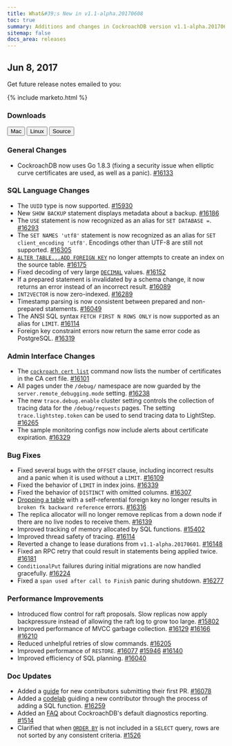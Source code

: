 ```yaml
---
title: What&#39;s New in v1.1-alpha.20170608
toc: true
summary: Additions and changes in CockroachDB version v1.1-alpha.20170608
sitemap: false
docs_area: releases 
---
```


## Jun 8, 2017

Get future release notes emailed to you:

{%  include marketo.html %}

### Downloads

<div id="os-tabs" class="clearfix os-tabs_button-outline-primary">
    <a href="https://binaries.cockroachdb.com/cockroach-v1.1-alpha.20170608.darwin-10.9-amd64.tgz"><button id="mac" data-eventcategory="mac-binary-release-notes">Mac</button></a>
    <a href="https://binaries.cockroachdb.com/cockroach-v1.1-alpha.20170608.linux-amd64.tgz"><button id="linux" data-eventcategory="linux-binary-release-notes">Linux</button></a>
    <a href="https://binaries.cockroachdb.com/cockroach-v1.1-alpha.20170608.src.tgz"><button id="source" data-eventcategory="source-release-notes">Source</button></a>
</div>

### General Changes

- CockroachDB now uses Go 1.8.3 (fixing a security issue when elliptic curve certificates are used, as well as a panic). [#16133](https://github.com/cockroachdb/cockroach/pull/16133)

### SQL Language Changes

- The `UUID` type is now supported. [#15930](https://github.com/cockroachdb/cockroach/pull/15930)
- New `SHOW BACKUP` statement displays metadata about a backup. [#16186](https://github.com/cockroachdb/cockroach/pull/16186)
- The `USE` statement is now recognized as an alias for `SET DATABASE =`. [#16293](https://github.com/cockroachdb/cockroach/pull/16293)
- The `SET NAMES 'utf8'` statement is now recognized as an alias for `SET client_encoding 'utf8'`. Encodings other than UTF-8 are still not supported. [#16305](https://github.com/cockroachdb/cockroach/pull/16305)
- [`ALTER TABLE...ADD FOREIGN KEY`](../v1.1/add-constraint.html) no longer attempts to create an index on the source table. [#16175](https://github.com/cockroachdb/cockroach/pull/16175)
- Fixed decoding of very large [`DECIMAL`](../v1.1/decimal.html) values. [#16152](https://github.com/cockroachdb/cockroach/pull/16152)
- If a prepared statement is invalidated by a schema change, it now returns an error instead of an incorrect result. [#16089](https://github.com/cockroachdb/cockroach/pull/16089)
- `INT2VECTOR` is now zero-indexed. [#16289](https://github.com/cockroachdb/cockroach/pull/16289)
- Timestamp parsing is now consistent between prepared and non-prepared statements. [#16049](https://github.com/cockroachdb/cockroach/pull/16049)
- The ANSI SQL syntax `FETCH FIRST N ROWS ONLY` is now supported as an alias for `LIMIT`. [#16114](https://github.com/cockroachdb/cockroach/pull/16114)
- Foreign key constraint errors now return the same error code as PostgreSQL. [#16319](https://github.com/cockroachdb/cockroach/pull/16319)

### Admin Interface Changes

- The [`cockroach cert list`](../v1.1/create-security-certificates.html) command now lists the number of certificates in the CA cert file. [#16101](https://github.com/cockroachdb/cockroach/pull/16101)
- All pages under the `/debug/` namespace are now guarded by the `server.remote_debugging.mode` setting. [#16238](https://github.com/cockroachdb/cockroach/pull/16238)
- The new `trace.debug.enable` cluster setting controls the collection of tracing data for the `/debug/requests` pages. The setting `trace.lightstep.token` can be used to send tracing data to LightStep. [#16265](https://github.com/cockroachdb/cockroach/pull/16265)
- The sample monitoring configs now include alerts about certificate expiration. [#16329](https://github.com/cockroachdb/cockroach/pull/16329)

### Bug Fixes

- Fixed several bugs with the `OFFSET` clause, including incorrect results and a panic when it is used without a `LIMIT`. [#16109](https://github.com/cockroachdb/cockroach/pull/16109)
- Fixed the behavior of `LIMIT` in index joins. [#16339](https://github.com/cockroachdb/cockroach/pull/16339)
- Fixed the behavior of `DISTINCT` with omitted columns. [#16307](https://github.com/cockroachdb/cockroach/pull/16307)
- [Dropping a table](../v1.1/drop-table.html) with a self-referential foreign key no longer results in `broken fk backward reference` errors. [#16316](https://github.com/cockroachdb/cockroach/pull/16316)
- The replica allocator will no longer remove replicas from a down node if there are no live nodes to receive them. [#16139](https://github.com/cockroachdb/cockroach/pull/16139)
- Improved tracking of memory allocated by SQL functions. [#15402](https://github.com/cockroachdb/cockroach/pull/15402)
- Improved thread safety of tracing. [#16114](https://github.com/cockroachdb/cockroach/pull/16114)
- Reverted a change to lease durations from `v1.1-alpha.20170601`. [#16148](https://github.com/cockroachdb/cockroach/pull/16148)
- Fixed an RPC retry that could result in statements being applied twice. [#16181](https://github.com/cockroachdb/cockroach/pull/16181)
- `ConditionalPut` failures during initial migrations are now handled gracefully. [#16224](https://github.com/cockroachdb/cockroach/pull/16224)
- Fixed a `span used after call to Finish` panic during shutdown. [#16277](https://github.com/cockroachdb/cockroach/pull/16277)

### Performance Improvements

- Introduced flow control for raft proposals. Slow replicas now apply backpressure instead of allowing the raft log to grow too large. [#15802](https://github.com/cockroachdb/cockroach/pull/15802)
- Improved performance of MVCC garbage collection. [#16129](https://github.com/cockroachdb/cockroach/pull/16129)  [#16166](https://github.com/cockroachdb/cockroach/pull/16166) [#16210](https://github.com/cockroachdb/cockroach/pull/16210)
- Reduced unhelpful retries of slow commands. [#16205](https://github.com/cockroachdb/cockroach/pull/16205)
- Improved performance of `RESTORE`. [#16077](https://github.com/cockroachdb/cockroach/pull/16077) [#15946](https://github.com/cockroachdb/cockroach/pull/15946) [#16140](https://github.com/cockroachdb/cockroach/pull/16140)
- Improved efficiency of SQL planning. [#16040](https://github.com/cockroachdb/cockroach/pull/16040)

### Doc Updates

- Added a [guide](https://github.com/cockroachdb/cockroach/blob/master/docs/first-pr.md) for new contributors submitting their first PR. [#16078](https://github.com/cockroachdb/cockroach/pull/16078)
- Added a [codelab](https://github.com/cockroachdb/cockroach/blob/master/docs/codelabs/00-sql-function.md) guiding a new contributor through the process of adding a SQL function. [#16259](https://github.com/cockroachdb/cockroach/pull/16259)
- Added an [FAQ](../v1.1/operational-faqs.html#why-does-cockroachdb-collect-anonymized-cluster-usage-details-by-default) about CockroachDB's default diagnostics reporting. [#1514](https://github.com/cockroachdb/docs/pull/1514)
- Clarified that when [`ORDER BY`](../v1.1/select.html#sorting-retrieved-values) is not included in a `SELECT` query, rows are not sorted by any consistent criteria. [#1526](https://github.com/cockroachdb/docs/pull/1526)
